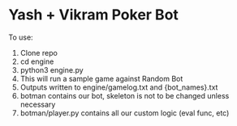 # Yash + Vikram Poker Bot

To use:

1. Clone repo
2. cd engine
3. python3 engine.py
4. This will run a sample game against Random Bot
5. Outputs written to engine/gamelog.txt and {bot_names}.txt
6. botman contains our bot, skeleton is not to be changed unless necessary
7. botman/player.py contains all our custom logic (eval func, etc)
